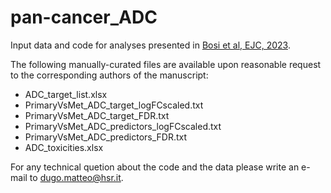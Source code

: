 # pan-cancer_ADC
Input data and code for analyses presented in [Bosi et al, EJC, 2023](https://www.sciencedirect.com/science/article/pii/S0959804923006810?via%3Dihub).

The following manually-curated files are available upon reasonable request to the corresponding authors of the manuscript:

  * ADC_target_list.xlsx
  * PrimaryVsMet_ADC_target_logFCscaled.txt
  * PrimaryVsMet_ADC_target_FDR.txt
  * PrimaryVsMet_ADC_predictors_logFCscaled.txt
  * PrimaryVsMet_ADC_predictors_FDR.txt
  * ADC_toxicities.xlsx

For any technical quetion about the code and the data please write an e-mail to dugo.matteo@hsr.it.

